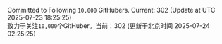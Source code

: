 Committed to Following `10,000` GitHubers. Current: <!-- FOLLOWING_COUNT -->302<!-- FOLLOWING_COUNT --> (Update at UTC <!-- LAST_UPDATED -->2025-07-23 18:25:25<!-- LAST_UPDATED -->)<br>
致力于关注`10,000`个GitHuber。当前：<!-- FOLLOWING_COUNT -->302<!-- FOLLOWING_COUNT --> (更新于北京时间 <!-- LAST_UPDATED_CST -->2025-07-24 02:25:25<!-- LAST_UPDATED_CST -->)
